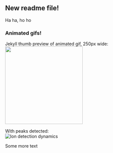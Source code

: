 ## New readme file!

Ha ha, ho ho

### Animated gifs!

Jekyll thumb preview of animated gif, 250px wide:  
<img src="https://github.com/chhh/test-new-gh-pages/raw/master/docs/img/gif/with-filter-peaks.gif" width="250">

With peaks detected:  
![Ion detection dynamics](https://github.com/chhh/test-new-gh-pages/raw/master/docs/img/gif/with-filter-peaks.gif)

Some more text